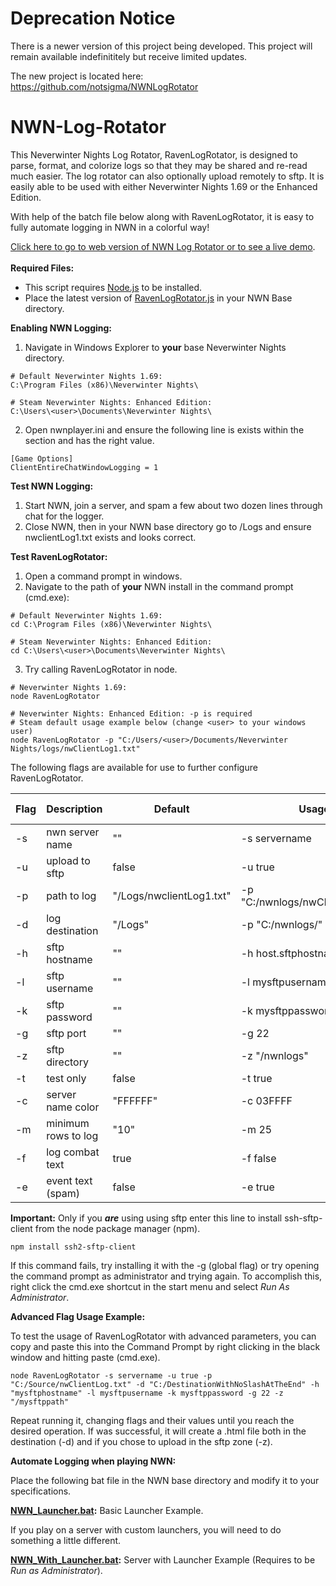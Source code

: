 # Deprecation Notice 
There is a newer version of this project being developed. This project will remain available indefinititely but receive limited updates.

The new project is located here: https://github.com/notsigma/NWNLogRotator

# NWN-Log-Rotator
This Neverwinter Nights Log Rotator, RavenLogRotator, is designed to parse, format, and colorize logs so that they may be shared and re-read much easier. The log rotator can also optionally upload remotely to sftp. It is easily able to be used with either Neverwinter Nights 1.69 or the Enhanced Edition.

With help of the batch file below along with RavenLogRotator, it is easy to fully automate logging in NWN in a colorful way! 

<a href="https://ravenmyst.net/work/nwnlogrotator/" target="_blank">Click here to go to web version of NWN Log Rotator or to see a live demo</a>.
<br />
<br />
**Required Files:**

- This script requires <a href="https://nodejs.org/en/">Node.js</a> to be installed.<br />
- Place the latest version of [RavenLogRotator.js](../master/RavenLogRotator.js) in your NWN Base directory.

**Enabling NWN Logging:**

1) Navigate in Windows Explorer to **your** base Neverwinter Nights directory.<br />
```
# Default Neverwinter Nights 1.69:
C:\Program Files (x86)\Neverwinter Nights\
```
```
# Steam Neverwinter Nights: Enhanced Edition:
C:\Users\<user>\Documents\Neverwinter Nights\ 
```

2) Open nwnplayer.ini and ensure the following line is exists within the section and has the right value.
```
[Game Options]
ClientEntireChatWindowLogging = 1
```

**Test NWN Logging:**
1) Start NWN, join a server, and spam a few about two dozen lines through chat for the logger.
2) Close NWN, then in your NWN base directory go to /Logs and ensure nwclientLog1.txt exists and looks correct.

**Test RavenLogRotator:**

1) Open a command prompt in windows.
2) Navigate to the path of **your** NWN install in the command prompt (cmd.exe):
```batch
# Default Neverwinter Nights 1.69:
cd C:\Program Files (x86)\Neverwinter Nights\

# Steam Neverwinter Nights: Enhanced Edition:
cd C:\Users\<user>\Documents\Neverwinter Nights\
```
3) Try calling RavenLogRotator in node.
```batch
# Neverwinter Nights 1.69:
node RavenLogRotator 

# Neverwinter Nights: Enhanced Edition: -p is required
# Steam default usage example below (change <user> to your windows user)
node RavenLogRotator -p "C:/Users/<user>/Documents/Neverwinter Nights/logs/nwClientLog1.txt"
```
The following flags are available for use to further configure RavenLogRotator.

| Flag  | Description | Default | Usage | Required for EE |
| ------------- | ------------- | ------------- | ------------- | ------------- |
| -s | nwn server name | "" | -s servername | no |
| -u | upload to sftp | false | -u true | no |
| -p | path to log | "/Logs/nwclientLog1.txt" | -p "C:/nwnlogs/nwClientLog1.txt" | yes |
| -d | log destination | "/Logs" | -p "C:/nwnlogs/" | no |
| -h | sftp hostname | "" | -h host.sftphostname.com | no |
| -l | sftp username | "" | -l mysftpusername | no |
| -k | sftp password | "" | -k mysftppassword | no |
| -g | sftp port | "" | -g 22 | no |
| -z | sftp directory| "" | -z "/nwnlogs" | no |
| -t | test only | false | -t true | no |
| -c | server name color | "FFFFFF" | -c 03FFFF | no |
| -m | minimum rows to log | "10" | -m 25 | no |
| -f | log combat text | true | -f false | no |
| -e | event text (spam) | false | -e true | no |

**Important:** Only if you ***are*** using using sftp enter this line to install ssh-sftp-client from the node package manager (npm).
```batch
npm install ssh2-sftp-client
```
If this command fails, try installing it with the -g (global flag) or try opening the command prompt as administrator and trying again. To accomplish this, right click the cmd.exe shortcut in the start menu and select *Run As Administrator*.

**Advanced Flag Usage Example:**

To test the usage of RavenLogRotator with advanced parameters, you can copy and paste this into the Command Prompt by right clicking in the black window and hitting paste (cmd.exe).
```
node RavenLogRotator -s servername -u true -p "C:/Source/nwClientLog.txt" -d "C:/DestinationWithNoSlashAtTheEnd" -h "mysftphostname" -l mysftpusername -k mysftppassword -g 22 -z "/mysftppath"
```

Repeat running it, changing flags and their values until you reach the desired operation. If was successful, it will create a .html file both in the destination (-d) and if you chose to upload in the sftp zone (-z).

**Automate Logging when playing NWN:** 

Place the following bat file in the NWN base directory and modify it to your specifications.

**[NWN_Launcher.bat](../master/launchers/NWN_Launcher.bat):** Basic Launcher Example.

If you play on a server with custom launchers, you will need to do something a little different. 

**[NWN_With_Launcher.bat](../master/launchers/NWN_With_Launcher.bat):** Server with Launcher Example (Requires to be *Run as Administrator*).
